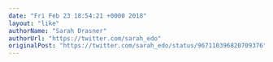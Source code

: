 ```yaml
---
date: "Fri Feb 23 18:54:21 +0000 2018"
layout: "like"
authorName: "Sarah Drasner"
authorUrl: "https://twitter.com/sarah_edo"
originalPost: "https://twitter.com/sarah_edo/status/967110396820709376"
---
```

